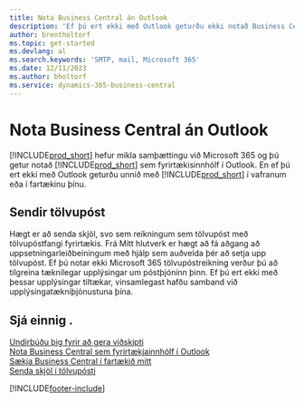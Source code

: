 ```yaml
---
title: Nota Business Central án Outlook
description: 'Ef þú ert ekki með Outlook geturðu ekki notað Business Central sem pósthólf fyrirtækisins í Outlook, en þú getur unnið í vafra eða í fartækinu þínu.'
author: brentholtorf
ms.topic: get-started
ms.devlang: al
ms.search.keywords: 'SMTP, mail, Microsoft 365'
ms.date: 12/11/2023
ms.author: bholtorf
ms.service: dynamics-365-business-central
---
```

# Nota Business Central án Outlook
[!INCLUDE[prod_short](includes/prod_short.md)] hefur mikla samþættingu við Microsoft 365 og þú getur notað [!INCLUDE[prod_short](includes/prod_short.md)] sem fyrirtækisinnhólf í Outlook. En ef þú ert ekki með Outlook geturðu unnið með [!INCLUDE[prod_short](includes/prod_short.md)] í vafranum eða í fartækinu þínu.  

## Sendir tölvupóst
Hægt er að senda skjöl, svo sem reikningum sem tölvupóst með tölvupóstfangi fyrirtækis. Frá Mitt hlutverk er hægt að fá aðgang að uppsetningarleiðbeiningum með hjálp sem auðvelda þér að setja upp tölvupóst. Ef þú notar ekki Microsoft 365 tölvupóstreikning verður þú að tilgreina tæknilegar upplýsingar um póstþjóninn þinn. Ef þú ert ekki með þessar upplýsingar tiltækar, vinsamlegast hafðu samband við upplýsingatækniþjónustuna þína.  


## Sjá einnig .
[Undirbúðu þig fyrir að gera viðskipti](ui-get-ready-business.md)  
[Nota Business Central sem fyrirtækjainnhólf í Outlook](admin-outlook.md)  
[Sækja Business Central í fartækið mitt](install-mobile-app.md)  
[Senda skjöl í tölvupósti](ui-how-send-documents-email.md)


[!INCLUDE[footer-include](includes/footer-banner.md)]